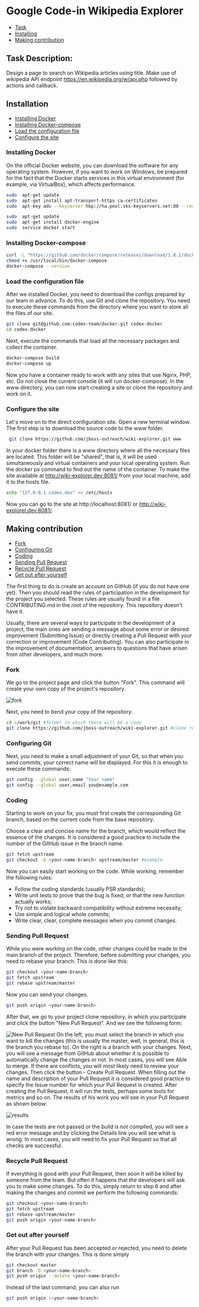 # Google Code-in Wikipedia Explorer
* [Task](#task)
* [Installing](#ins)
* [Making contribution](#contr)

## <a id="task"></a>Task Description:
Design a page to search on Wikipedia articles using title. Make use of wikipedia API endpoint https://en.wikipedia.org/w/api.php followed by actions and callback.

## <a id="ins"></a>Installation
* [Installing Docker](#ins_docker)
* [Installing Docker-compose](#ins_docker-compose)
* [Load the configuration file](#ins_load_conf)
* [Configure the site](#ins_conf_site)

### <a id="ins_docker"></a>Installing Docker
On the official Docker website, you can download the software for any operating system. However, if you want to work on Windows, be prepared for the fact that the Docker starts services in this virtual environment (for example, via VirtualBox), which affects performance.
```bash
sudo  apt-get update
sudo  apt-get install apt-transport-https ca-certificates
sudo  apt-key adv --keyserver hkp://ha.pool.sks-keyservers.net:80 --recv-keys  58118  E89F3A912897C070ADBF76221572C52609D
```
```bash
sudo  apt-get update
sudo  apt-get install docker-engine
sudo  service docker start
```
### <a id="ins_docker-compose"></a>Installing Docker-compose
```bash
curl -L "https://github.com/docker/compose/releases/download/1.8.1/docker-compose-$(uname -s)-$(uname -m)" -o /usr/local/bin/docker-compose
chmod +x /usr/local/bin/docker-compose  
docker-compose --version
```
### <a id="ins_load_conf"></a>Load the configuration file
After we installed Docker, you need to download the configs prepared by our team in advance. To do this, use Git and clone the repository. You need to execute these commands from the directory where you want to store all the files of our site.
```bash
git clone git@github.com:codex-team/docker.git codex-docker
cd codex-docker
```
Next, execute the commands that load all the necessary packages and collect the container.
```bash
docker-compose build
docker-compose up
```
Now you have a container ready to work with any sites that use Nginx, PHP, etc. Do not close the current console (it will run docker-compose).
In the www directory, you can now start creating a site or clone the repository and work on it.
### <a id="ins_conf_site"></a>Configure the site
Let's move on to the direct configuration site. Open a new terminal window. The first step is to download the source code to the www folder.
```bash
 git clone https://github.com/jboss-outreach/wiki-explorer.git www
```
In your docker folder there is a www directory where all the necessary files are located. This folder will be "shared", that is, it will be used simultaneously and virtual containers and your local operating system.
Run the docker ps command to find out the name of the container.
To make the site available at http://wiki-explorer.dev:8081/ from your local machine, add it to the hosts file.
```bash
echo "127.0.0.1 codex.dev" >> /etc/hosts
```
Now you can go to the site at http://localhost:8081/ or http://wiki-explorer.dev:8081/.

## <a id="contr"></a>Making contribution
* [Fork](#contr_fork)
* [Configuring Git](#contr_git_conf)
* [Coding](#contr_code)
* [Sending Pull Request](#contr_pull)
* [Recycle Pull Request](#contr_pull_rec)
* [Get out after yourself](#contr_get_out)


The first thing to do is create an account on GitHub (if you do not have one yet). Then you should read the rules of participation in the development for the project you selected. These rules are usually found in a file CONTRIBUTING.md in the root of the repository. This repository doesn't have it.

Usually, there are several ways to participate in the development of a project, the main ones are sending a message about some error or desired improvement (Submitting Issue) or directly creating a Pull Request with your correction or improvement (Code Contributing). You can also participate in the improvement of documentation, answers to questions that have arisen from other developers, and much more.

### <a id="contr_fork"></a>Fork
We go to the project page and click the button "Fork". This command will create your own copy of the project's repository.

![fork](https://habrastorage.org/files/22d/147/828/22d147828b834ba3b3995df947d6cc3d.png)

Next, you need to bend your copy of the repository.
```bash
cd ~/work/git #folder in which there will be a code
git clone https://github.com/jboss-outreach/wiki-explorer.git #clone repository
```
### <a id="contr_git_conf"></a>Configuring Git
Next, you need to make a small adjustment of your Git, so that when you send commits, your correct name will be displayed.
For this it is enough to execute these commands:
```bash
git config --global user.name "Your name"
git config --global user.email you@example.com
```

### <a id="contr_code"></a>Coding

Starting to work on your fix, you must first create the corresponding Git branch, based on the current code from the base repository.

Choose a clear and concise name for the branch, which would reflect the essence of the changes.
It is considered a good practice to include the number of the GitHub issue in the branch name.
```bash
git fetch upstream
git checkout -b <your-name-branch> upstream/master #exemple
```

Now you can easily start working on the code.
While working, remember the following rules:
* Follow the coding standards (usually PSR standards);
* Write unit tests to prove that the bug is fixed, or that the new function actually works;
* Try not to violate backward compatibility without extreme necessity;
* Use simple and logical whole commits;
* Write clear, clear, complete messages when you commit changes.

### <a id="contr_pull"></a>Sending Pull Request

While you were working on the code, other changes could be made to the main branch of the project. Therefore, before submitting your changes, you need to rebase your branch.
This is done like this:
```bash
git checkout <your-name-branch>
git fetch upstream
git rebase upstream/master
```

Now you can send your changes.
```bash
git push origin <your-name-branch>
```

After that, we go to your project clone repository, in which you participate and click the button "New Pull Request".
And we see the following form:

![New Pull Request](https://habrastorage.org/files/191/d14/269/191d14269eae48e29d2179e32cf4fb2c.png)
On the left, you must select the branch in which you want to kill the changes (this is usually the master, well, in general, this is the branch you rebase to).
On the right is a branch with your changes.
Next, you will see a message from GitHub about whether it is possible to automatically change the changes or not.
In most cases, you will see Able to merge.
If there are conflicts, you will most likely need to review your changes.
Then click the button - Create Pull Request.
When filling out the name and description of your Pull Request it is considered good practice to specify the Issue number for which your Pull Request is created.
After creating the Pull Request, it will run the tests, perhaps some tools for metrics and so on. The results of his work you will see in your Pull Request as shown below:

![results](https://habrastorage.org/files/46c/e42/a41/46ce42a41ef24141a5c74d76cdb71f13.png)

In case the tests are not passed or the build is not compiled, you will see a red error message and by clicking the Details link you will see what is wrong. In most cases, you will need to fix your Pull Request so that all checks are successful.

### <a id="contr_pull_rec"></a>Recycle Pull Request

If everything is good with your Pull Request, then soon it will be killed by someone from the team.
But often it happens that the developers will ask you to make some changes.
To do this, simply return to step 6 and after making the changes and commit we perform the following commands:
```bash
git checkout <your-name-branch>
git fetch upstream
git rebase upstream/master
git push origin <your-name-branch>
```
### <a id="contr_get_out"></a>Get out after yourself

After your Pull Request has been accepted or rejected, you need to delete the branch with your changes.
This is done simply
```bash
git checkout master
git branch -D <your-name-branch>
git push origin --delete <your-name-branch>
```
Instead of the last command, you can also run
```bash
git push origin :<your-name-branch>
```

